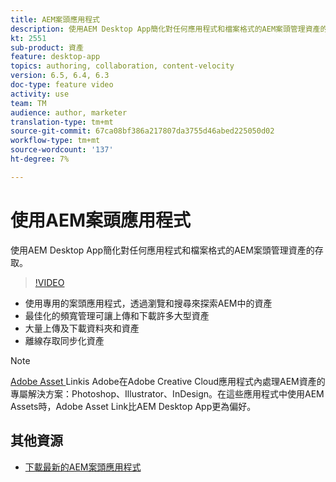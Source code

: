 ```yaml
---
title: AEM案頭應用程式
description: 使用AEM Desktop App簡化對任何應用程式和檔案格式的AEM案頭管理資產的存取。
kt: 2551
sub-product: 資產
feature: desktop-app
topics: authoring, collaboration, content-velocity
version: 6.5, 6.4, 6.3
doc-type: feature video
activity: use
team: TM
audience: author, marketer
translation-type: tm+mt
source-git-commit: 67ca08bf386a217807da3755d46abed225050d02
workflow-type: tm+mt
source-wordcount: '137'
ht-degree: 7%

---
```



# 使用AEM案頭應用程式

使用AEM Desktop App簡化對任何應用程式和檔案格式的AEM案頭管理資產的存取。

>[!VIDEO](https://video.tv.adobe.com/v/28868/?quality=12&learn=on)

+ 使用專用的案頭應用程式，透過瀏覽和搜尋來探索AEM中的資產
+ 最佳化的頻寬管理可讓上傳和下載許多大型資產
+ 大量上傳及下載資料夾和資產
+ 離線存取同步化資產

>[!NOTE]
>
> [Adobe Asset ](./adobe-asset-link.md) Linkis Adobe在Adobe Creative Cloud應用程式內處理AEM資產的專屬解決方案：Photoshop、Illustrator、InDesign。在這些應用程式中使用AEM Assets時，Adobe Asset Link比AEM Desktop App更為偏好。

## 其他資源

+ [下載最新的AEM案頭應用程式](https://docs.adobe.com/content/help/zh-Hant/experience-manager-desktop-app/using/release-notes.html)
